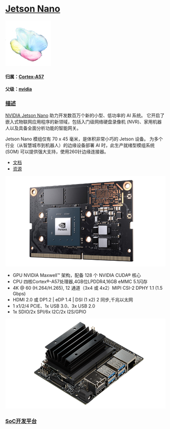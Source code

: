 ﻿# [Jetson Nano](https://github.com/sochub/Jetson) 
[![sites](SoC/qitas.png)](http://www.qitas.cn)
#### 归属：[Cortex-A57](https://github.com/sochub/CA57)
#### 父级：[nvidia](https://github.com/sochub/nvidia)
### [描述](https://github.com/sochub/Jetson/wiki) 

[NVIDIA Jetson Nano](https://www.nvidia.cn/autonomous-machines/embedded-systems/jetson-nano/) 助力开发数百万个新的小型、低功率的 AI 系统。 它开启了嵌入式物联网应用程序的新领域，包括入门级网络硬盘录像机 (NVR)、家用机器人以及具备全面分析功能的智能网关。

Jetson Nano 模组仅有 70 x 45 毫米，是体积非常小巧的 Jetson 设备。 为多个行业（从智慧城市到机器人）的边缘设备部署 AI 时，此生产就绪型模组系统 (SOM) 可以提供强大支持，使用260针边缘连接器。

- [文档](docs/)
- [资源](src/)

[![sites](SoC/jetson-nano.jpg)](https://developer.nvidia.com/embedded/downloads#?search=Jetson%20Nano)

* GPU	NVIDIA Maxwell™ 架构，配备 128 个 NVIDIA CUDA® 核心
* CPU	四核Cortex®-A57处理器,4GB位LPDDR4,16GB eMMC 5.1闪存
* 4K @ 60 (H.264/H.265), 12 通道（3x4 或 4x2）MIPI CSI-2 DPHY 1.1 (1.5 Gbps)
* HDMI 2.0 或 DP1.2 | eDP 1.4 | DSI (1 x2) 2 同步,千兆以太网
* 1 x1/2/4 PCIE、1x USB 3.0、3x USB 2.0
* 1x SDIO/2x SPI/6x I2C/2x I2S/GPIO

[![sites](SoC/nano.png)](https://www.nvidia.cn/autonomous-machines/embedded-systems/jetson-nano/)

###  [SoC开发平台](http://www.qitas.cn)   
